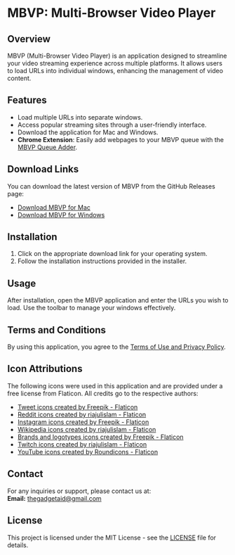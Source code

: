 # MBVP: Multi-Browser Video Player

## Overview
MBVP (Multi-Browser Video Player) is an application designed to streamline your video streaming experience across multiple platforms. It allows users to load URLs into individual windows, enhancing the management of video content.

## Features
- Load multiple URLs into separate windows.
- Access popular streaming sites through a user-friendly interface.
- Download the application for Mac and Windows.
- **Chrome Extension**: Easily add webpages to your MBVP queue with the [MBVP Queue Adder](https://chromewebstore.google.com/detail/mbvp-queue-adder/mdoebicdkhgdkfeflpnhchgfjhnlogdf).

## Download Links
You can download the latest version of MBVP from the GitHub Releases page:

- [Download MBVP for Mac](https://github.com/mlaken5/MBVP/releases/download/v1.0.1m/MBVP-Installer.1.0.1.dmg)
- [Download MBVP for Windows](https://github.com/mlaken5/MBVP/releases/download/v1.0.1/MBVP-Setup-1.0.1.exe)

## Installation
1. Click on the appropriate download link for your operating system.
2. Follow the installation instructions provided in the installer.

## Usage
After installation, open the MBVP application and enter the URLs you wish to load. Use the toolbar to manage your windows effectively.

## Terms and Conditions
By using this application, you agree to the [Terms of Use and Privacy Policy](terms.html).

## Icon Attributions
The following icons were used in this application and are provided under a free license from Flaticon. All credits go to the respective authors:
- [Tweet icons created by Freepik - Flaticon](https://www.flaticon.com/free-icons/tweet)
- [Reddit icons created by riajulislam - Flaticon](https://www.flaticon.com/free-icons/reddit)
- [Instagram icons created by Freepik - Flaticon](https://www.flaticon.com/free-icons/instagram)
- [Wikipedia icons created by riajulislam - Flaticon](https://www.flaticon.com/free-icons/wikipedia)
- [Brands and logotypes icons created by Freepik - Flaticon](https://www.flaticon.com/free-icons/brands-and-logotypes)
- [Twitch icons created by riajulislam - Flaticon](https://www.flaticon.com/free-icons/twitch)
- [YouTube icons created by Roundicons - Flaticon](https://www.flaticon.com/free-icons/youtube)

## Contact
For any inquiries or support, please contact us at:  
**Email:** thegadgetaid@gmail.com

## License
This project is licensed under the MIT License - see the [LICENSE](LICENSE) file for details.
